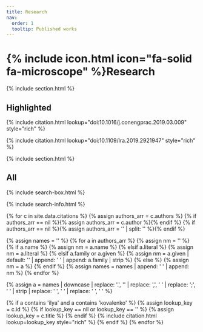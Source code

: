```yaml
---
title: Research
nav:
  order: 1
  tooltip: Published works
---
```


# {% include icon.html icon="fa-solid fa-microscope" %}Research



{% include section.html %}

## Highlighted

{% include citation.html lookup="doi:10.1016/j.conengprac.2019.03.009" style="rich" %}

{% include citation.html lookup="doi:10.1109/lra.2019.2921947" style="rich" %}

{% include section.html %}

## All

{% include search-box.html %}

{% include search-info.html %}

{% for c in site.data.citations %}
  {% assign authors_arr = c.authors %}
  {% if authors_arr == nil %}{% assign authors_arr = c.author %}{% endif %}
  {% if authors_arr == nil %}{% assign authors_arr = '' | split: '' %}{% endif %}

  {% assign names = '' %}
  {% for a in authors_arr %}
    {% assign nm = '' %}
    {% if a.name %}
      {% assign nm = a.name %}
    {% elsif a.literal %}
      {% assign nm = a.literal %}
    {% elsif a.family or a.given %}
      {% assign nm = a.given | default: '' | append: ' ' | append: a.family | strip %}
    {% else %}
      {% assign nm = a %}
    {% endif %}
    {% assign names = names | append: ' ' | append: nm %}
  {% endfor %}

  {% assign a = names | downcase | replace: '.', '' | replace: ',', ' ' | replace: ';', ' ' | strip | replace: '  ', ' ' | replace: '  ', ' ' %}

  {% if a contains 'ilya' and a contains 'kovalenko' %}
    {% assign lookup_key = c.id %}
    {% if lookup_key == nil or lookup_key == '' %}
      {% assign lookup_key = c.title %}
    {% endif %}
    {% include citation.html lookup=lookup_key style="rich" %}
  {% endif %}
{% endfor %}



